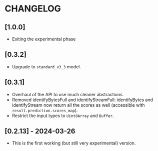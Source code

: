 # CHANGELOG

## [1.0.0]

- Exiting the experimental phase

## [0.3.2]

- Upgrade to `standard_v3_3` model.

## [0.3.1]

- Overhaul of the API to use much cleaner abstractions.
- Removed identifyBytesFull and identifyStreamFull: identifyBytes and
  identifyStream now return all the scores as well (accessible with
  `result.prediction.scores_map`).
- Restrict the input types to `Uint8Array` and `Buffer`.

## [0.2.13] - 2024-03-26

- This is the first working (but still very experimental) version.
